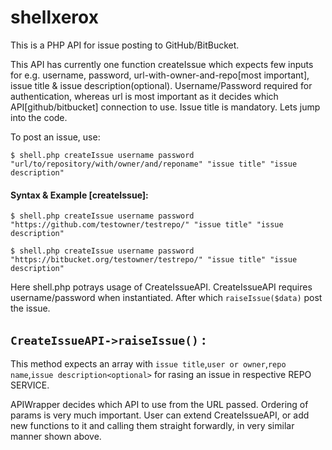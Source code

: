 # shellxerox

This is a PHP API for issue posting to GitHub/BitBucket.

This API has currently one function createIssue which expects few inputs for e.g. username, password, url-with-owner-and-repo[most important], issue title & issue description(optional). Username/Password required for authentication, whereas url is most important as it decides which API[github/bitbucket] connection to use. Issue title is mandatory. Lets jump into the code.

To post an issue, use:

``$ shell.php createIssue username password "url/to/repository/with/owner/and/reponame" "issue title" "issue description"``

#### Syntax & Example [createIssue]:

``$ shell.php createIssue username password "https://github.com/testowner/testrepo/" "issue title" "issue description"``


``$ shell.php createIssue username password "https://bitbucket.org/testowner/testrepo/" "issue title" "issue description"``

Here shell.php potrays usage of CreateIssueAPI. CreateIssueAPI requires username/password when instantiated. After which ``raiseIssue($data)`` post the issue.


## ``CreateIssueAPI->raiseIssue()`` : 
This method expects an array with `issue title`,`user or owner`,`repo name`,`issue description<optional>` for rasing an issue in respective REPO SERVICE.

APIWrapper decides which API to use from the URL passed. Ordering of params is very much important. User can extend CreateIssueAPI, or add new functions to it and calling them straight forwardly, in very similar manner shown above.



